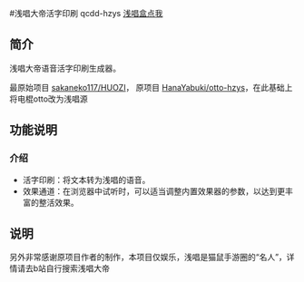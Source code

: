 #浅唱大帝活字印刷 qcdd-hzys
[浅唱盒点我](https://wbgx.pw/box/)

## 简介
浅唱大帝语音活字印刷生成器。

最原始项目 [sakaneko117/HUOZI](https://github.com/sakaneko117/HUOZI)，
原项目 [HanaYabuki/otto-hzys](https://github.com/HanaYabuki/otto-hzys)，在此基础上将电棍otto改为浅唱源

## 功能说明

### 介绍
+ 活字印刷：将文本转为浅唱的语音。
+ 效果通道：在浏览器中试听时，可以适当调整内置效果器的参数，以达到更丰富的整活效果。

## 说明

另外非常感谢原项目作者的制作，本项目仅娱乐，浅唱是猫鼠手游圈的“名人”，详情请去b站自行搜索浅唱大帝

